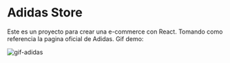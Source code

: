 # Adidas Store
Este es un proyecto para crear una e-commerce con React.
Tomando como referencia la pagina oficial de Adidas.
Gif demo:

![gif-adidas](https://user-images.githubusercontent.com/92803854/182688755-a89b50b9-b400-4dee-843f-a151b37b2c86.gif)
